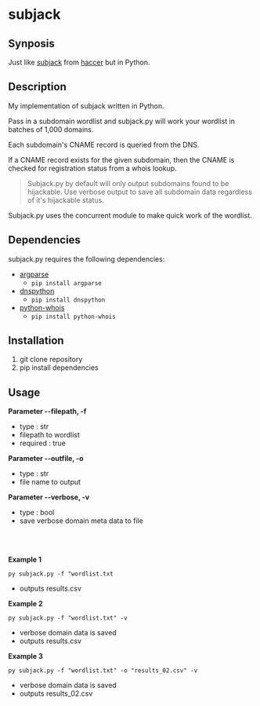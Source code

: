 # subjack

## Synposis

Just like [subjack](https://github.com/haccer/subjack) from [haccer](https://github.com/haccer) but in Python.

## Description

My implementation of subjack written in Python. 

Pass in a subdomain wordlist and subjack.py will work your wordlist in batches of 1,000 domains.

Each subdomain's CNAME record is queried from the DNS. 

If a CNAME record exists for the given subdomain, then the CNAME is checked for registration status from a whois lookup.

> Subjack.py by default will only output subdomains found to be hijackable.
> Use verbose output to save all subdomain data regardless of it's hijackable status. 

Subjack.py uses the concurrent module to make quick work of the wordlist.

## Dependencies
subjack.py requires the following dependencies:
- [argparse](https://pypi.org/project/argparse/)
  - `pip install argparse`
- [dnspython](https://pypi.org/project/dnspython/)
  - `pip install dnspython`
- [python-whois](https://pypi.org/project/python-whois/)
  - `pip install python-whois`

## Installation

1. git clone repository
2. pip install dependencies

## Usage

**Parameter --filepath, -f**
- type : str
- filepath to wordlist
- required : true

**Parameter --outfile, -o**
- type : str
- file name to output

**Parameter --verbose, -v**
- type : bool
- save verbose domain meta data to file

<br/>
<br/>

**Example 1**

`py subjack.py -f "wordlist.txt`

- outputs results.csv

**Example 2**

`py subjack.py -f "wordlist.txt" -v`

- verbose domain data is saved
- outputs results.csv

**Example 3**

`py subjack.py -f "wordlist.txt" -o "results_02.csv" -v`

- verbose domain data is saved
- outputs results_02.csv

